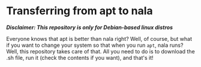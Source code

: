 # Transferring from apt to nala

***Disclaimer: This repository is only for Debian-based linux distros***

Everyone knows that apt is better than nala right? Well, of course, but what if you want to change your system so that when you run `apt`, nala runs? Well, this repository takes care of that. All you need to do is to download the .sh file, run it (check the contents if you want), and that's it!
